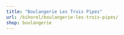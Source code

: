 ```yaml
---
title: "Boulangerie Les Trois Pipes"
url: /bihorel/boulangerie-les-trois-pipes/
shop: boulangerie
---
```

